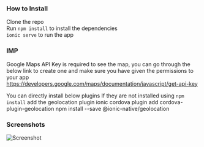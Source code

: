 
### How to Install
Clone the repo <br>
Run `npm install` to install the dependencies<br>
`ionic serve` to run the app<br>

### IMP
Google Maps API Key is required to see the map, you can go through the below link to create one and make sure you have given the permissions to your app
https://developers.google.com/maps/documentation/javascript/get-api-key

You can directly install below plugins If they are not installed using `npm install`
add the geolocation plugin
ionic cordova plugin add cordova-plugin-geolocation
npm install --save @ionic-native/geolocation

### Screenshots
![Screenshot](https://i.imgur.com/XLendwE.png)


